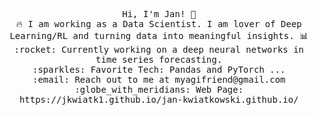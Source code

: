 <p align="center">
  <samp>
    Hi, I'm Jan! 👋 <br>
    🔥 I am working as a Data Scientist. I am lover of Deep Learning/RL and turning data into meaningful insights. 📊  <br>
    :rocket: Currently working on a deep neural networks in time series forecasting. <br>
    :sparkles: Favorite Tech: Pandas and PyTorch ... <br>
    :email:	Reach out to me at myagifriend@gmail.com <br>
    :globe_with_meridians: Web Page: https://jkwiatk1.github.io/jan-kwiatkowski.github.io/ <br>
  </samp>
</p>
